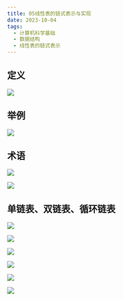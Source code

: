 ```yaml
---
title: 05线性表的链式表示与实现
date: 2023-10-04
tags:
  - 计算机科学基础
  - 数据结构
  - 线性表的链式表示
---
```


## 定义

![](/images/posts/Pasted%20image%2020231004141141.png)

## 举例

![](/images/posts/Pasted%20image%2020231004141313.png)

## 术语

![](/images/posts/Pasted%20image%2020231004142130.png)

![](/images/posts/Pasted%20image%2020231004141441.png)


## 单链表、双链表、循环链表

![](/images/posts/Pasted%20image%2020231004141614.png)

![](/images/posts/Pasted%20image%2020231004141947.png)

![](/images/posts/Pasted%20image%2020231004142054.png)

![](/images/posts/Pasted%20image%2020231004142045.png)

![](/images/posts/Pasted%20image%2020231004142154.png)

![](/images/posts/Pasted%20image%2020231004142531.png)

